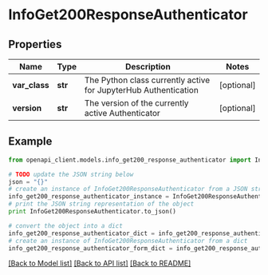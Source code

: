 # InfoGet200ResponseAuthenticator


## Properties

Name | Type | Description | Notes
------------ | ------------- | ------------- | -------------
**var_class** | **str** | The Python class currently active for JupyterHub Authentication | [optional] 
**version** | **str** | The version of the currently active Authenticator | [optional] 

## Example

```python
from openapi_client.models.info_get200_response_authenticator import InfoGet200ResponseAuthenticator

# TODO update the JSON string below
json = "{}"
# create an instance of InfoGet200ResponseAuthenticator from a JSON string
info_get200_response_authenticator_instance = InfoGet200ResponseAuthenticator.from_json(json)
# print the JSON string representation of the object
print InfoGet200ResponseAuthenticator.to_json()

# convert the object into a dict
info_get200_response_authenticator_dict = info_get200_response_authenticator_instance.to_dict()
# create an instance of InfoGet200ResponseAuthenticator from a dict
info_get200_response_authenticator_form_dict = info_get200_response_authenticator.from_dict(info_get200_response_authenticator_dict)
```
[[Back to Model list]](../README.md#documentation-for-models) [[Back to API list]](../README.md#documentation-for-api-endpoints) [[Back to README]](../README.md)


